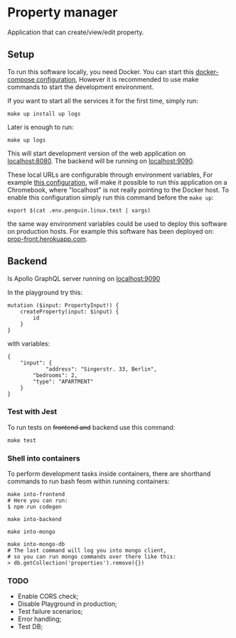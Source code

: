 # Property manager

Application that can create/view/edit property.

## Setup

To run this software locally, you need Docker.
You can start this [docker-compose configuration](./docker-compose.yml),
However it is recommended to use make commands to start the development environment.
 
If you want to start all the services it for the first time,
simply run:

    make up install up logs

Later is enough to run:

    make up logs

This will start development version of the web application on
[localhost:8080](http://localhost:8080).
The backend will be running on [localhost:9090](http://localhost:9090).

These local URLs are configurable through environment variables,
For example [this configuration](./env.penguin.linux.test), 
will make it possible to run this application on a Chromebook,
where "localhost" is not really pointing to the Docker host.
To enable this configuration simply run this command before the `make up`:

    export $(cat .env.penguin.linux.test | xargs)

the same way environment variables could be used to deploy this software
on production hosts. For example this software has been deployed on:
[prop-front.herokuapp.com](https://prop-front.herokuapp.com).

## Backend

Is Apollo GraphQL server running on [localhost:9090](http://localhost:9090)

In the playground try this:

    mutation ($input: PropertyInput!) {
        createProperty(input: $input) {
            id
        }
    }

with variables:

    {
        "input": { 
                "address": "Singerstr. 33, Berlin",
            "bedrooms": 2,
            "type": "APARTMENT"
        }
    }

### Test with Jest

To run tests on ~~frontend and~~ backend use this command:

    make test

### Shell into containers

To perform development tasks inside containers,
there are shorthand commands to run bash feom within running containers:

    make into-frontend
    # Here you can run:
    $ npm run codegen

    make into-backend

    make into-mongo

    make into-mongo-db
    # The last command will log you into mongo client,
    # so you can run mongo commands over there like this:
    > db.getCollection('properties').remove({})

### TODO

- Enable CORS check;
- Disable Playground in production;
- Test failure scenarios;
- Error handling;
- Test DB;
